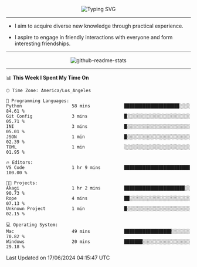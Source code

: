<p align="center">
  <img src="https://readme-typing-svg.demolab.com?font=Fira+Code&weight=500&size=32&duration=2500&pause=1600&center=true&vCenter=true&random=false&width=1024&height=64&lines=Hi+there+%F0%9F%91%8B;I'm+delighted+you+could+make+it+here+%F0%9F%8E%89;I'm+Harry%2C+a+college+student+still+finding+my+way" alt="Typing SVG" />
</p>


---


- I aim to acquire diverse new knowledge through practical experience.

- I aspire to engage in friendly interactions with everyone and form interesting friendships.


---


<p align="center">
  <img src="https://github-readme-stats.vercel.app/api?username=Harry-Jing&show_icons=true" alt="github-readme-stats"/>
</p>


---

<!--START_SECTION:waka-->
📊 **This Week I Spent My Time On** 

```text
🕑︎ Time Zone: America/Los_Angeles

💬 Programming Languages: 
Python                   58 mins             █████████████████████░░░░   84.61 % 
Git Config               3 mins              █░░░░░░░░░░░░░░░░░░░░░░░░   05.71 % 
INI                      3 mins              █░░░░░░░░░░░░░░░░░░░░░░░░   05.01 % 
JSON                     1 min               █░░░░░░░░░░░░░░░░░░░░░░░░   02.39 % 
TOML                     1 min               ░░░░░░░░░░░░░░░░░░░░░░░░░   01.95 % 

🔥 Editors: 
VS Code                  1 hr 9 mins         █████████████████████████   100.00 % 

🐱‍💻 Projects: 
Akagi                    1 hr 2 mins         ███████████████████████░░   90.73 % 
Rope                     4 mins              ██░░░░░░░░░░░░░░░░░░░░░░░   07.13 % 
Unknown Project          1 min               █░░░░░░░░░░░░░░░░░░░░░░░░   02.15 % 

💻 Operating System: 
Mac                      49 mins             ██████████████████░░░░░░░   70.82 % 
Windows                  20 mins             ███████░░░░░░░░░░░░░░░░░░   29.18 % 
```


 Last Updated on 17/06/2024 04:15:47 UTC
<!--END_SECTION:waka-->
